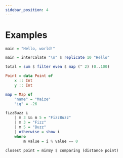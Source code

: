 ```yaml
---
sidebar_position: 4
---
```


# Examples

```haskell title="Hello, world!"
main = "Hello, world!"
```

```haskell title="Hello, ten times"
main = intercalate "\n" $ replicate 10 "Hello"
```

```haskell title="Sum of even squares"
total = sum $ filter even $ map (^ 2) (0..100)
```

```haskell title="2d point type"
Point = data Point of
    x :: Int
    y :: Int
```

```haskell title="Map creation"
map = Map of
    "name" = "Maize"
    "iq" = -26
```

```haskell title="FizzBuzz"
fizzBuzz i
    | m 3 && m 5 = "FizzBuzz"
    | m 3 = "Fizz"
    | m 5 = "Buzz"
    | otherwise = show i
    where
        m value = i % value == 0
```

```haskell title="Closest point in a list to another point"
closest point = minBy $ comparing (distance point)
```